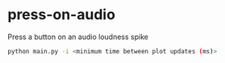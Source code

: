 # press-on-audio
Press a button on an audio loudness spike

```bash
python main.py -i <minimum time between plot updates (ms)>
```
